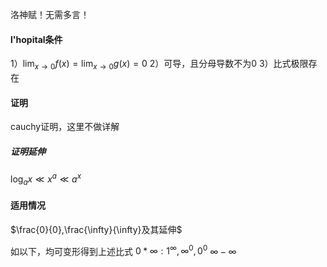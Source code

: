 洛神赋！无需多言！
#### l'hopital条件
1）$\lim_{ x \to 0 }f(x)=\lim_{ x \to 0 }g(x)=0$
2）可导，且分母导数不为0
3）比式极限存在

#### 证明
cauchy证明，这里不做详解
##### 证明延伸
$\log_{a}x\ll x^a\ll a^x$
#### 适用情况

$\frac{0}{0},\frac{\infty}{\infty}及其延伸$

如以下，均可变形得到上述比式
$0*\infty: 1^{\infty},\infty^0,0^0$
$\infty-\infty$

